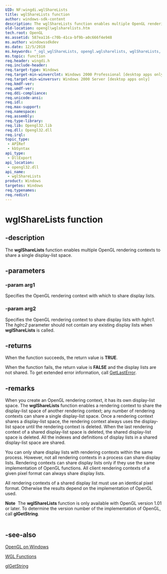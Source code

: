 ```yaml
---
UID: NF:wingdi.wglShareLists
title: wglShareLists function
author: windows-sdk-content
description: The wglShareLists function enables multiple OpenGL rendering contexts to share a single display-list space.
old-location: opengl\wglsharelists.htm
tech.root: OpenGL
ms.assetid: 587ea116-c70b-41ca-bf9b-a0c666f4e948
ms.author: windowssdkdev
ms.date: 12/5/2018
ms.keywords: "_ogl_wglShareLists, opengl.wglsharelists, wglShareLists, wglShareLists function [OpenGL], wingdi/wglShareLists"
ms.topic: function
req.header: wingdi.h
req.include-header: 
req.target-type: Windows
req.target-min-winverclnt: Windows 2000 Professional [desktop apps only]
req.target-min-winversvr: Windows 2000 Server [desktop apps only]
req.kmdf-ver: 
req.umdf-ver: 
req.ddi-compliance: 
req.unicode-ansi: 
req.idl: 
req.max-support: 
req.namespace: 
req.assembly: 
req.type-library: 
req.lib: Opengl32.lib
req.dll: Opengl32.dll
req.irql: 
topic_type:
 - APIRef
 - kbSyntax
api_type:
 - DllExport
api_location:
 - opengl32.dll
api_name:
 - wglShareLists
product: Windows
targetos: Windows
req.typenames: 
req.redist: 
---
```


# wglShareLists function


## -description


The <b>wglShareLists</b> function enables multiple OpenGL rendering contexts to share a single display-list space.


## -parameters




### -param arg1

Specifies the OpenGL rendering context with which to share display lists.


### -param arg2

Specifies the OpenGL rendering context to share display lists with <i>hglrc1</i>. The <i>hglrc2</i> parameter should not contain any existing display lists when <b>wglShareLists</b> is called.


## -returns



When the function succeeds, the return value is <b>TRUE</b>.

When the function fails, the return value is <b>FALSE</b> and the display lists are not shared. To get extended error information, call <a href="https://msdn.microsoft.com/d852e148-985c-416f-a5a7-27b6914b45d4">GetLastError</a>.




## -remarks



When you create an OpenGL rendering context, it has its own display-list space. The <b>wglShareLists</b> function enables a rendering context to share the display-list space of another rendering context; any number of rendering contexts can share a single display-list space. Once a rendering context shares a display-list space, the rendering context always uses the display-list space until the rendering context is deleted. When the last rendering context of a shared display-list space is deleted, the shared display-list space is deleted. All the indexes and definitions of display lists in a shared display-list space are shared.

You can only share display lists with rendering contexts within the same process. However, not all rendering contexts in a process can share display lists. Rendering contexts can share display lists only if they use the same implementation of OpenGL functions. All client rendering contexts of a given pixel format can always share display lists.

All rendering contexts of a shared display list must use an identical pixel format. Otherwise the results depend on the implementation of OpenGL used.

<div class="alert"><b>Note</b>  The <b>wglShareLists</b> function is only available with OpenGL version 1.01 or later. To determine the version number of the implementation of OpenGL, call <b>glGetString</b>.</div>
<div> </div>



## -see-also




<a href="https://msdn.microsoft.com/589a86f1-598d-4175-97fc-27ca0b254935">OpenGL on Windows</a>



<a href="https://msdn.microsoft.com/52053370-d88b-4faf-bdcd-4663c6d5270d">WGL Functions</a>



<a href="https://msdn.microsoft.com/768e6ec2-3f00-44e6-b3cb-de0f06d6a73d">glGetString</a>
 

 


